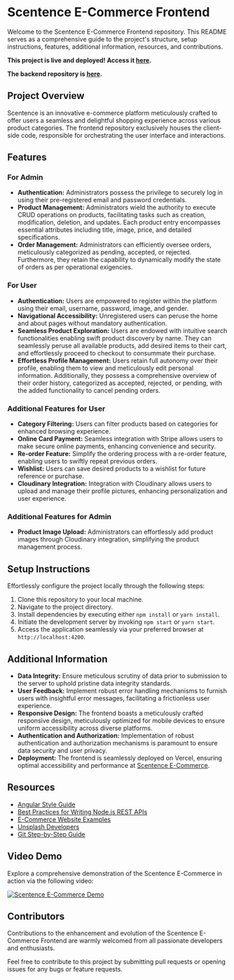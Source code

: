 # Scentence E-Commerce Frontend

Welcome to the Scentence E-Commerce Frontend repository. This README serves as a comprehensive guide to the project's structure, setup instructions, features, additional information, resources, and contributions.

**This project is live and deployed! Access it [here](https://scentence.vercel.app/).**

**The backend repository is [here](https://github.com/mostafaroshdy1/scentence-backend).**

## Project Overview

Scentence is an innovative e-commerce platform meticulously crafted to offer users a seamless and delightful shopping experience across various product categories. The frontend repository exclusively houses the client-side code, responsible for orchestrating the user interface and interactions.

## Features

### For Admin

- **Authentication:** Administrators possess the privilege to securely log in using their pre-registered email and password credentials.
- **Product Management:** Administrators wield the authority to execute CRUD operations on products, facilitating tasks such as creation, modification, deletion, and updates. Each product entry encompasses essential attributes including title, image, price, and detailed specifications.
- **Order Management:** Administrators can efficiently oversee orders, meticulously categorized as pending, accepted, or rejected. Furthermore, they retain the capability to dynamically modify the state of orders as per operational exigencies.

### For User

- **Authentication:** Users are empowered to register within the platform using their email, username, password, image, and gender.
- **Navigational Accessibility:** Unregistered users can peruse the home and about pages without mandatory authentication.
- **Seamless Product Exploration:** Users are endowed with intuitive search functionalities enabling swift product discovery by name. They can seamlessly peruse all available products, add desired items to their cart, and effortlessly proceed to checkout to consummate their purchase.
- **Effortless Profile Management:** Users retain full autonomy over their profile, enabling them to view and meticulously edit personal information. Additionally, they possess a comprehensive overview of their order history, categorized as accepted, rejected, or pending, with the added functionality to cancel pending orders.

### Additional Features for User

- **Category Filtering:** Users can filter products based on categories for enhanced browsing experience.
- **Online Card Payment:** Seamless integration with Stripe allows users to make secure online payments, enhancing convenience and security.
- **Re-order Feature:** Simplify the ordering process with a re-order feature, enabling users to swiftly repeat previous orders.
- **Wishlist:** Users can save desired products to a wishlist for future reference or purchase.
- **Cloudinary Integration:** Integration with Cloudinary allows users to upload and manage their profile pictures, enhancing personalization and user experience.

### Additional Features for Admin

- **Product Image Upload:** Administrators can effortlessly add product images through Cloudinary integration, simplifying the product management process.

## Setup Instructions

Effortlessly configure the project locally through the following steps:

1. Clone this repository to your local machine.
2. Navigate to the project directory.
3. Install dependencies by executing either `npm install` or `yarn install`.
4. Initiate the development server by invoking `npm start` or `yarn start`.
5. Access the application seamlessly via your preferred browser at `http://localhost:4200`.

## Additional Information

- **Data Integrity:** Ensure meticulous scrutiny of data prior to submission to the server to uphold pristine data integrity standards.
- **User Feedback:** Implement robust error handling mechanisms to furnish users with insightful error messages, facilitating a frictionless user experience.
- **Responsive Design:** The frontend boasts a meticulously crafted responsive design, meticulously optimized for mobile devices to ensure uniform accessibility across diverse platforms.
- **Authentication and Authorization:** Implementation of robust authentication and authorization mechanisms is paramount to ensure data security and user privacy.
- **Deployment:** The frontend is seamlessly deployed on Vercel, ensuring optimal accessibility and performance at [Scentence E-Commerce](https://scentence.vercel.app/).

## Resources

- [Angular Style Guide](https://angular.io/guide/styleguide)
- [Best Practices for Writing Node.js REST APIs](https://blog.risingstack.com/10-best-practices-for-writing-node-js-rest-apis/)
- [E-Commerce Website Examples](https://colorlib.com/wp/ecommerce-website-examples/)
- [Unsplash Developers](https://unsplash.com/developers)
- [Git Step-by-Step Guide](https://opensource.com/article/18/1/step-step-guide-git)

## Video Demo

Explore a comprehensive demonstration of the Scentence E-Commerce in action via the following video:

[![Scentence E-Commerce Demo](https://img.youtube.com/vi/FfvFiVY5YCY/0.jpg)](https://www.youtube.com/watch?v=FfvFiVY5YCY)


## Contributors

Contributions to the enhancement and evolution of the Scentence E-Commerce Frontend are warmly welcomed from all passionate developers and enthusiasts.


Feel free to contribute to this project by submitting pull requests or opening issues for any bugs or feature requests.
